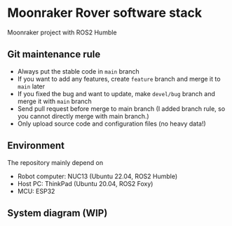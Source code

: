 # Moonraker Rover software stack

Moonraker project with ROS2 Humble

## Git maintenance rule
- Always put the stable code in `main` branch
- If you want to add any features, create `feature` branch and merge it to `main` later
- If you fixed the bug and want to update, make `devel/bug` branch and merge it with `main` branch
- Send pull request before merge to main branch (I added branch rule, so you cannot directly merge with main branch.)
- Only upload source code and configuration files (no heavy data!)

## Environment
The repository mainly depend on
- Robot computer: NUC13 (Ubuntu 22.04, ROS2 Humble)
- Host PC: ThinkPad (Ubuntu 20.04, ROS2 Foxy)
- MCU: ESP32

## System diagram (WIP)